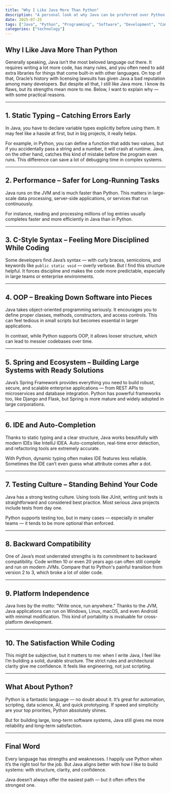 ```yaml
---
title: "Why I Like Java More Than Python"
description: "A personal look at why Java can be preferred over Python, despite its strict rules, static typing, and powerful ecosystem."
date: 2025-07-25
tags: ["Java", "Python", "Programming", "Software", "Development", "Comparison"]
categories: ["technology"]
---
```


## Why I Like Java More Than Python

Generally speaking, Java isn’t the most beloved language out there. It requires writing a lot more code, has many rules, and you often need to add extra libraries for things that come built-in with other languages. On top of that, Oracle’s history with licensing lawsuits has given Java a bad reputation among many developers. But despite all that, I still like Java more. I know its flaws, but its strengths mean more to me. Below, I want to explain why — with some practical reasons.

---

## 1. Static Typing – Catching Errors Early

In Java, you have to declare variable types explicitly before using them. It may feel like a hassle at first, but in big projects, it really helps.

For example, in Python, you can define a function that adds two values, but if you accidentally pass a string and a number, it will crash at runtime. Java, on the other hand, catches this kind of mistake before the program even runs. This difference can save a lot of debugging time in complex systems.

---

## 2. Performance – Safer for Long-Running Tasks

Java runs on the JVM and is much faster than Python. This matters in large-scale data processing, server-side applications, or services that run continuously.

For instance, reading and processing millions of log entries usually completes faster and more efficiently in Java than in Python.

---

## 3. C-Style Syntax – Feeling More Disciplined While Coding

Some developers find Java’s syntax — with curly braces, semicolons, and keywords like `public static void` — overly verbose. But I find this structure helpful. It forces discipline and makes the code more predictable, especially in large teams or enterprise environments.

---

## 4. OOP – Breaking Down Software into Pieces

Java takes object-oriented programming seriously. It encourages you to define proper classes, methods, constructors, and access controls. This can feel tedious in small scripts but becomes essential in larger applications.

In contrast, while Python supports OOP, it allows looser structure, which can lead to messier codebases over time.

---

## 5. Spring and Ecosystem – Building Large Systems with Ready Solutions

Java’s Spring Framework provides everything you need to build robust, secure, and scalable enterprise applications — from REST APIs to microservices and database integration. Python has powerful frameworks too, like Django and Flask, but Spring is more mature and widely adopted in large corporations.

---

## 6. IDE and Auto-Completion

Thanks to static typing and a clear structure, Java works beautifully with modern IDEs like IntelliJ IDEA. Auto-completion, real-time error detection, and refactoring tools are extremely accurate.

With Python, dynamic typing often makes IDE features less reliable. Sometimes the IDE can’t even guess what attribute comes after a dot.

---

## 7. Testing Culture – Standing Behind Your Code

Java has a strong testing culture. Using tools like JUnit, writing unit tests is straightforward and considered best practice. Most serious Java projects include tests from day one.

Python supports testing too, but in many cases — especially in smaller teams — it tends to be more optional than enforced.

---

## 8. Backward Compatibility

One of Java’s most underrated strengths is its commitment to backward compatibility. Code written 10 or even 20 years ago can often still compile and run on modern JVMs. Compare that to Python's painful transition from version 2 to 3, which broke a lot of older code.

---

## 9. Platform Independence

Java lives by the motto: “Write once, run anywhere.” Thanks to the JVM, Java applications can run on Windows, Linux, macOS, and even Android with minimal modification. This kind of portability is invaluable for cross-platform development.

---

## 10. The Satisfaction While Coding

This might be subjective, but it matters to me: when I write Java, I feel like I’m building a solid, durable structure. The strict rules and architectural clarity give me confidence. It feels like engineering, not just scripting.

---

## What About Python?

Python is a fantastic language — no doubt about it. It’s great for automation, scripting, data science, AI, and quick prototyping. If speed and simplicity are your top priorities, Python absolutely shines.

But for building large, long-term software systems, Java still gives me more reliability and long-term satisfaction.

---

## Final Word

Every language has strengths and weaknesses. I happily use Python when it’s the right tool for the job. But Java aligns better with how I like to build systems: with structure, clarity, and confidence.

Java doesn’t always offer the easiest path — but it often offers the strongest one.
